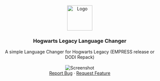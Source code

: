 <a name="readme-top"></a>

<!-- PROJECT LOGO -->
<br />
<div align="center">
  <a href="https://i.imgur.com/SiKr8e1.png">
    <img src="https://freepngimg.com/download/hat/107809-hat-sorting-potter-harry-free-png-hq.png" alt="Logo" width="80" height="80">
  </a>

<h3 align="center">Hogwarts Legacy Language Changer</h3>

  <p align="center">
    A simple Language Changer for Hogwarts Legacy (EMPRESS release or DODI Repack)
    <br />
    <br />
    <img src="https://i.imgur.com/SiKr8e1.png" alt="Screenshot">
    <br />
    <a href="https://github.com/erassus/Hogwarts-Legacy-Language-Changer/issues">Report Bug</a>
    ·
    <a href="https://github.com/erassus/Hogwarts-Legacy-Language-Changer/issues">Request Feature</a>
  </p>
</div>

